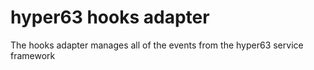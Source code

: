 # hyper63 hooks adapter

The hooks adapter manages
all of the events from
the hyper63 service framework
